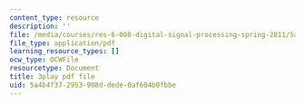 ```yaml
---
content_type: resource
description: ''
file: /media/courses/res-6-008-digital-signal-processing-spring-2011/5a4b4f372953908ddede0af604b0fbbe_OQNR099y8mM.pdf
file_type: application/pdf
learning_resource_types: []
ocw_type: OCWFile
resourcetype: Document
title: 3play pdf file
uid: 5a4b4f37-2953-908d-dede-0af604b0fbbe
---
```

